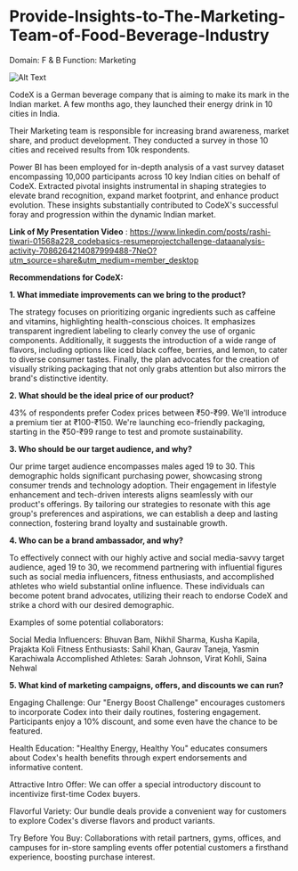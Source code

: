 # Provide-Insights-to-The-Marketing-Team-of-Food-Beverage-Industry

Domain: F & B Function: Marketing


![Alt Text](https://github.com/Rashi-tiwary21/logos/blob/main/Screenshot%202023-07-15%20155406.png)


CodeX is a German beverage company that is aiming to make its mark in the Indian market. A few months ago, they launched their energy drink in 10 cities in India.

Their Marketing team is responsible for increasing brand awareness, market share, and product development. They conducted a survey in those 10 cities and received results from 10k respondents.

Power BI has been employed for in-depth analysis of a vast survey dataset encompassing 10,000 participants across 10 key Indian cities on behalf of CodeX. Extracted pivotal insights instrumental in shaping strategies to elevate brand recognition, expand market footprint, and enhance product evolution. These insights substantially contributed to CodeX's successful foray and progression within the dynamic Indian market.

**Link of My Presentation Video** : https://www.linkedin.com/posts/rashi-tiwari-01568a228_codebasics-resumeprojectchallenge-dataanalysis-activity-7086264214087999488-7NeO?utm_source=share&utm_medium=member_desktop

**Recommendations for CodeX:**

**1. What immediate improvements can we bring to the product?**

The strategy focuses on prioritizing organic ingredients such as caffeine and vitamins, highlighting health-conscious choices. It emphasizes transparent ingredient labeling to clearly convey the use of organic components. Additionally, it suggests the introduction of a wide range of flavors, including options like iced black coffee, berries, and lemon, to cater to diverse consumer tastes. Finally, the plan advocates for the creation of visually striking packaging that not only grabs attention but also mirrors the brand's distinctive identity.

**2. What should be the ideal price of our product?**

43% of respondents prefer Codex prices between ₹50-₹99. We'll introduce a premium tier at ₹100-₹150. We're launching eco-friendly packaging, starting in the ₹50-₹99 range to test and promote sustainability.

**3. Who should be our target audience, and why?**

Our prime target audience encompasses males aged 19 to 30. This demographic holds significant purchasing power, showcasing strong consumer trends and technology adoption. Their engagement in lifestyle enhancement and tech-driven interests aligns seamlessly with our product's offerings. By tailoring our strategies to resonate with this age group's preferences and aspirations, we can establish a deep and lasting connection, fostering brand loyalty and sustainable growth.

**4. Who can be a brand ambassador, and why?**

To effectively connect with our highly active and social media-savvy target audience, aged 19 to 30, we recommend partnering with influential figures such as social media influencers, fitness enthusiasts, and accomplished athletes who wield substantial online influence. These individuals can become potent brand advocates, utilizing their reach to endorse CodeX and strike a chord with our desired demographic.

Examples of some potential collaborators:

Social Media Influencers: Bhuvan Bam, Nikhil Sharma, Kusha Kapila, Prajakta Koli
Fitness Enthusiasts: Sahil Khan, Gaurav Taneja, Yasmin Karachiwala
Accomplished Athletes: Sarah Johnson, Virat Kohli, Saina Nehwal

**5. What kind of marketing campaigns, offers, and discounts we can run?**

Engaging Challenge: Our "Energy Boost Challenge" encourages customers to incorporate Codex into their daily routines, fostering engagement. Participants enjoy a 10% discount, and some even have the chance to be featured.

Health Education: "Healthy Energy, Healthy You" educates consumers about Codex's health benefits through expert endorsements and informative content.

Attractive Intro Offer: We can offer a special introductory discount to incentivize first-time Codex buyers.

Flavorful Variety: Our bundle deals provide a convenient way for customers to explore Codex's diverse flavors and product variants.

Try Before You Buy: Collaborations with retail partners, gyms, offices, and campuses for in-store sampling events offer potential customers a firsthand experience, boosting purchase interest.
